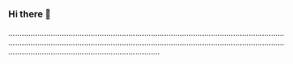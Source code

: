 ### Hi there 👋

............................................................................................................................................................................................................................................................................................................................